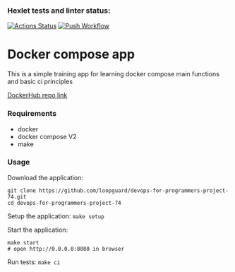 ### Hexlet tests and linter status:
[![Actions Status](https://github.com/loopguard/devops-for-programmers-project-74/actions/workflows/hexlet-check.yml/badge.svg)](https://github.com/loopguard/devops-for-programmers-project-74/actions)
[![Push Workflow](https://github.com/loopguard/devops-for-programmers-project-74/actions/workflows/push.yml/badge.svg)](https://github.com/loopguard/devops-for-programmers-project-74/actions/workflows/push.yml)

# Docker compose app
This is a simple training app for learning docker compose main functions and basic ci principles

[DockerHub repo link](https://hub.docker.com/r/loopguard/devops-for-programmers-project-74)


### Requirements
- docker
- docker compose V2
- make

### Usage

Download the application:
```
git clone https://github.com/loopguard/devops-for-programmers-project-74.git
cd devops-for-programmers-project-74
```

Setup the application: `make setup`

Start the application:
```
make start
# open http://0.0.0.0:8080 in browser
```

Run tests: `make ci`